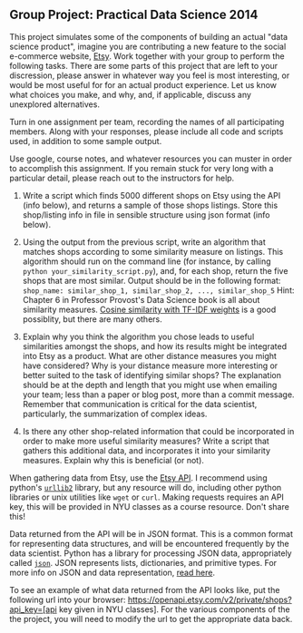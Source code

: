 Group Project: Practical Data Science 2014
------------------------------------------

This project simulates some of the components of building an actual "data science product", imagine you are contributing a new feature to the social e-commerce website, [Etsy](http://www.etsy.com). Work together with your group to perform the following tasks. There are some parts of this project that are left to your discression, please answer in whatever way you feel is most interesting, or would be most useful for for an actual product experience. Let us know what choices you make, and why, and, if applicable, discuss any unexplored alternatives. 

Turn in one assignment per team, recording the names of all participating members. Along with your responses, please include all code and scripts used, in addition to some sample output.

Use google, course notes, and whatever resources you can muster in order to accomplish this assignment. If you remain stuck for very long with a particular detail, please reach out to the instructors for help. 




1. Write a script which finds 5000 different shops on Etsy using the API (info below), and returns a sample of those shops listings. Store this shop/listing info in file in sensible structure using json format (info below).

2. Using the output from the previous script, write an algorithm that matches shops according to some similarity measure on listings. This algorithm
should run on the command line (for instance, by calling `python your_similarity_script.py`), and, for each shop, return the five shops that are most similar. Output should be in the following format:
`shop_name: similar_shop_1, similar_shop_2, ..., similar_shop_5`
Hint: Chapter 6 in Professor Provost's Data Science book is all about similarity measures. [Cosine similarity with TF-IDF weights](http://stackoverflow.com/a/12128777) is a good possiblity, but there are many others.

3. Explain why you think the algorithm you chose leads to useful similarities amongst the shops, and how its results might be integrated into Etsy as a product. What are other distance measures you might have considered? Why is your distance measure more interesting or better suited to the task of identifying similar shops? The explanation should be at the depth and length that you might use when emailing your team; less than a paper or blog post, more than a commit message. Remember that communication is critical for the data scientist, particularly, the summarization of complex ideas.

4. Is there any other shop-related information that could be incorporated in order to make more useful similarity measures? Write a script that gathers this additional data, and incorporates it into your similarity measures. Explain why this is beneficial (or not).


When gathering data from Etsy, use the [Etsy API](http://developer.etsy.com/). I recommend using python's [`urllib2`](https://docs.python.org/2/howto/urllib2.html) library, but any resource will do, including other python libraries or unix utilities like `wget` or `curl`.  Making requests requires an API key, this will be provided in NYU classes as a course resource. Don't share this!

Data returned from the API will be in JSON format. This is a common format for representing data structures, and will be encountered frequently by the data scientist. Python has a library for processing  JSON data, appropriately called [`json`](https://docs.python.org/2/library/json.html). JSON represents lists, dictionaries, and primitive types. For more info on JSON and data representation, [read here](https://docs.google.com/document/d/1QG7r_dx9BOi3geuZyaLLpqm51gCutIYrVoD6NGWMEX0/pub). 

To see an example of what data returned from the API looks like, put the following url into your browser: https://openapi.etsy.com/v2/private/shops?api_key=[api key given in NYU classes]. For the various components of the the project, you will need to modify the url to get the appropriate data back.

